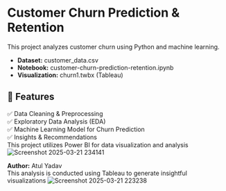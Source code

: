 # Customer Churn Prediction & Retention  

This project analyzes customer churn using Python and machine learning.  

- **Dataset:** customer_data.csv  
- **Notebook:** customer-churn-prediction-retention.ipynb  
- **Visualization:** churn1.twbx (Tableau)  

## 📌 Features  
✅ Data Cleaning & Preprocessing  
✅ Exploratory Data Analysis (EDA)  
✅ Machine Learning Model for Churn Prediction  
✅ Insights & Recommendations  
This project utilizes Power BI for data visualization and analysis
![Screenshot 2025-03-21 234141](https://github.com/user-attachments/assets/e00da2d6-de34-4b7e-997a-07a8fb31326c)

**Author:** Atul Yadav  
This analysis is conducted using Tableau to generate insightful visualizations
![Screenshot 2025-03-21 223238](https://github.com/user-attachments/assets/639ff3c4-9457-4425-bd82-d54c382ae1d6)
